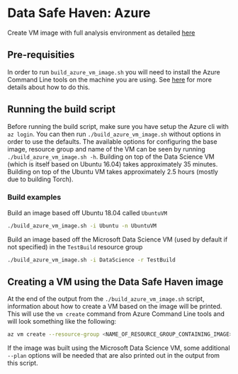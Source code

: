 # Data Safe Haven: Azure
Create VM image with full analysis environment as detailed [here](https://github.com/alan-turing-institute/data-safe-haven/wiki/AnalysisEnvironmentDesign)

## Pre-requisities
In order to run `build_azure_vm_image.sh` you will need to install the Azure Command Line tools on the machine you are using.
See [here](https://docs.microsoft.com/en-us/cli/azure/install-azure-cli) for more details about how to do this.

## Running the build script
Before running the build script, make sure you have setup the Azure cli with `az login`.
You can then run `./build_azure_vm_image.sh` without options in order to use the defaults.
The available options for configuring the base image, resource group and name of the VM can be seen by running `./build_azure_vm_image.sh -h`.
Building on top of the Data Science VM (which is itself based on Ubuntu 16.04) takes approximately 35 minutes.
Building on top of the Ubuntu VM takes approximately 2.5 hours (mostly due to building Torch).

### Build examples
Build an image based off Ubuntu 18.04 called `UbuntuVM`

```bash
./build_azure_vm_image.sh -i Ubuntu -n UbuntuVM
```

Build an image based off the Microsoft Data Science VM (used by default if not specified) in the `TestBuild` resource group

```bash
./build_azure_vm_image.sh -i DataScience -r TestBuild
```

## Creating a VM using the Data Safe Haven image
At the end of the output from the `./build_azure_vm_image.sh` script, information about how to create a VM based on the image will be printed.
This will use the `vm create` command from Azure Command Line tools and will look something like the following:

```bash
az vm create --resource-group <NAME_OF_RESOURCE_GROUP_CONTAINING_IMAGE> --name <VM_NAME> --image <NAME_OF_CREATED_IMAGE> --admin-username azureuser --generate-ssh-keys
```

If the image was built using the Microsoft Data Science VM, some additional `--plan` options will be needed that are also printed out in the output from this script.
